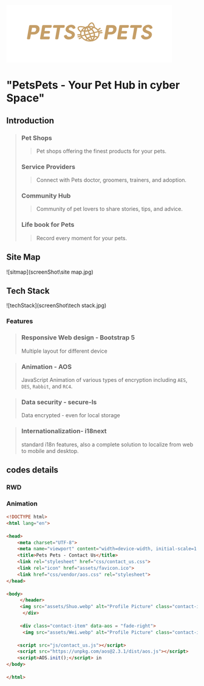 ![PetsPets 图标](screenShot\pets-logo-15.svg)

# "PetsPets - Your Pet Hub in cyber Space"

## Introduction

> ### Pet Shops
>
> > Pet shops offering the finest products for your pets.
>
> ### Service Providers
>
> > Connect with Pets doctor, groomers, trainers, and adoption.
>
> ### Community Hub
>
> > Community of pet lovers to share stories, tips, and advice.
>
> ### Life book for Pets
>
> > Record every moment for your pets.



## Site Map

![sitmap](screenShot\site map.jpg)

## Tech Stack

![techStack](screenShot\tech stack.jpg)

### Features

> ### Responsive Web design - Bootstrap 5
>
> Multiple layout for different device



> ### Animation - AOS
>
> JavaScript Animation of various types of encryption including `AES`, `DES`, `Rabbit`, and `RC4`.



> ### Data security - secure-ls
>
> Data encrypted - even for local storage
>



> ### Internationalization- i18next
>
> standard i18n features, also a complete solution to localize from web to mobile and desktop.



## codes details

### RWD



### Animation

```HTML
<!DOCTYPE html>
<html lang="en">

<head>
    <meta charset="UTF-8">
    <meta name="viewport" content="width=device-width, initial-scale=1.0">
    <title>Pets Pets - Contact Us</title>
    <link rel="stylesheet" href="css/contact_us.css">
    <link rel="icon" href="assets/favicon.ico">
    <link href="css/vendor/aos.css" rel="stylesheet">  
</head>

<body>
     </header>
     <img src="assets/Shuo.webp" alt="Profile Picture" class="contact-image" data-aos="zoom-out-up">
      </div>

     <div class="contact-item" data-aos = "fade-right">
      <img src="assets/Wei.webp" alt="Profile Picture" class="contact-image" data-aos="zoom-out-up">
                
    <script src="js/contact_us.js"></script>
    <script src="https://unpkg.com/aos@2.3.1/dist/aos.js"></script>
    <script>AOS.init();</script> in
</body>

</html>
```


